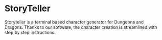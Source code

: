 # StoryTeller
Storyteller is a terminal based character generator for Dungeons and Dragons.
Thanks to our software, the character creation is streamlined with step by step instructions.
